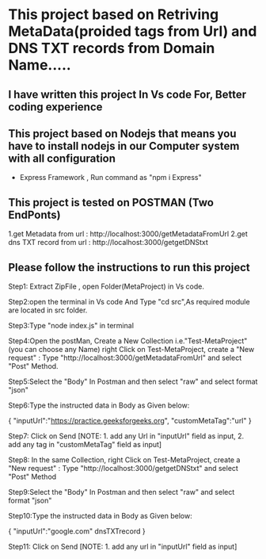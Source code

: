 # This project based on Retriving MetaData(proided tags from Url) and DNS TXT records from Domain Name.....

## I have written this project In Vs code For, Better coding experience

## This project based on Nodejs that means you have to install nodejs in our Computer system with all configuration
   - Express Framework , Run command as "npm i Express"

## This project is tested on POSTMAN (Two EndPonts)
   1.get Metadata from url : http://localhost:3000/getMetadataFromUrl
   2.get dns TXT record from url : http://localhost:3000/getgetDNStxt

## Please follow the instructions to run this project
Step1: Extract ZipFile , open Folder(MetaProject) in Vs code.

Step2:open the terminal in Vs code And Type "cd src",As required module are located in src folder.

Step3:Type "node index.js" in terminal 

Step4:Open the postMan, Create a New Collection i.e."Test-MetaProject"(you can choose any Name) right Click on Test-MetaProject, create a "New request" : Type "http://localhost:3000/getMetadataFromUrl" and select  "Post" Method.

Step5:Select the "Body" In Postman and then select "raw" and select format "json"

Step6:Type the instructed data in Body as Given below:
   
   {
    "inputUrl":"https://practice.geeksforgeeks.org",
    "customMetaTag":"url"
   }

Step7: Click on Send [NOTE: 1. add any Url in "inputUrl" field as input, 2. add any tag in "customMetaTag" field as input]


Step8: In the same Collection, right Click on Test-MetaProject, create a "New request" : Type "http://localhost:3000/getgetDNStxt" and select  "Post" Method 

Step9:Select the "Body" In Postman and then select "raw" and select format "json"

Step10:Type the instructed data in Body as Given below:
   
   {
    "inputUrl":"google.com"
    dnsTXTrecord
  }

Step11: Click on Send [NOTE: 1. add any url in "inputUrl" field as input]